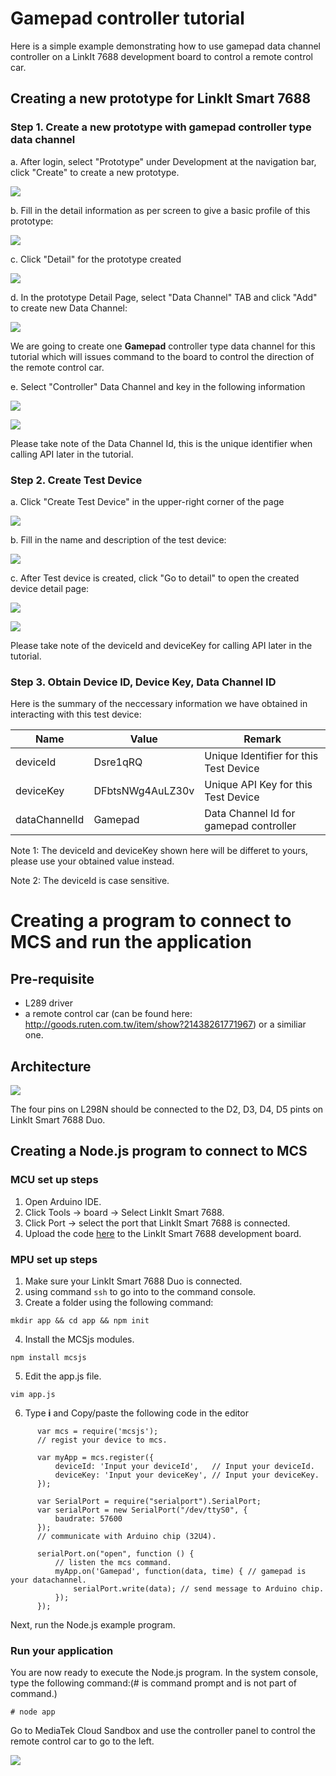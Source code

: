 # Gamepad controller tutorial

Here is a simple example demonstrating how to use gamepad data channel controller on a LinkIt 7688 development board to control a remote control car.


## Creating a new prototype for LinkIt Smart 7688

### Step 1. Create a new prototype with gamepad controller type data channel
a. After login, select "Prototype" under Development at the navigation bar, click "Create" to create a new prototype.

![](../images/Linkit_ONE/img_linkitone_02.png)

b. Fill in the detail information as per screen to give a basic profile of this prototype:

![](../images/7688/img_7688_03.png)

c. Click "Detail" for the prototype created

![](../images/7688/img_7688_04.png)

d. In the prototype Detail Page, select "Data Channel" TAB and click "Add" to create new Data Channel:

![](../images/7688/img_7688_05.png)

We are going to create one **Gamepad** controller type data channel for this tutorial which will issues command to the board to control the direction of the remote control car.


e. Select "Controller" Data Channel and key in the following information

![](../images/Linkit_ONE/img_linkitone_08.png)

![](../images/7688/img_7688_27.png)

Please take note of the Data Channel Id, this is the unique identifier when calling API later in the tutorial.

### Step 2. Create Test Device

a. Click "Create Test Device" in the upper-right corner of the page

![](../images/7688/img_7688_28.png)

b. Fill in the name and description of the test device:

![](../images/7688/img_7688_29.png)

c. After Test device is created, click "Go to detail" to open the created device detail page:

![](../images/Linkit_ONE/img_linkitone_13.png)


![](../images/Linkit_ONE/img_7688_30.png)

Please take note of the deviceId and deviceKey for calling API later in the tutorial.

### Step 3. Obtain Device ID, Device Key, Data Channel ID
Here is the summary of the neccessary information we have obtained in interacting with this test device:

| Name | Value | Remark |
| -- | -- | -- |
| deviceId | Dsre1qRQ | Unique Identifier for this Test Device |
| deviceKey | DFbtsNWg4AuLZ30v  | Unique API Key for this Test Device |
| dataChannelId | Gamepad | Data Channel Id for gamepad controller |

Note 1: The deviceId and deviceKey shown here will be differet to yours, please use your obtained value instead.

Note 2: The deviceId is case sensitive.



# Creating a program to connect to MCS and run the application

## Pre-requisite
* L289 driver
* a remote control car (can be found here: http://goods.ruten.com.tw/item/show?21438261771967) or a similiar one.

## Architecture

![](../images/7688/img_7688_33.png)

The four pins on L298N should be connected to the D2, D3, D4, D5 pints on LinkIt Smart 7688 Duo.

## Creating a Node.js program to connect to MCS

### MCU set up steps
1. Open Arduino IDE.
2. Click Tools -> board -> Select LinkIt Smart 7688.
3. Click Port -> select the port that LinkIt Smart 7688 is connected.
4. Upload the code [here](https://github.com/Mediatek-Cloud/MCS/blob/master/source_code/GamePad7688Sample) to the LinkIt Smart 7688 development board.

### MPU set up steps
1. Make sure your LinkIt Smart 7688 Duo is connected.
2. using command `ssh` to go into to the command console.
3. Create a folder using the following command:
```
mkdir app && cd app && npm init
```
4. Install the MCSjs modules.
```
npm install mcsjs
```
5. Edit the app.js file.
```
vim app.js
```

6. Type **i** and Copy/paste the following code in the editor
```
      var mcs = require('mcsjs');
      // regist your device to mcs.

      var myApp = mcs.register({
          deviceId: 'Input your deviceId',   // Input your deviceId.
          deviceKey: 'Input your deviceKey', // Input your deviceKey.
      });

      var SerialPort = require("serialport").SerialPort;
      var serialPort = new SerialPort("/dev/ttyS0", {
          baudrate: 57600
      });
      // communicate with Arduino chip (32U4).

      serialPort.on("open", function () {
          // listen the mcs command.
          myApp.on('Gamepad', function(data, time) { // gamepad is your datachannel.
              serialPort.write(data); // send message to Arduino chip.
          });
      });
```

Next, run the Node.js example program.

### Run your application
You are now ready to execute the Node.js program. In the system console, type the following command:(# is command prompt and is not part of command.)

```
# node app
```

Go to MediaTek Cloud Sandbox and use the controller panel to control the remote control car to go to the left.

![](../images/7688/img_7688_31.png)


